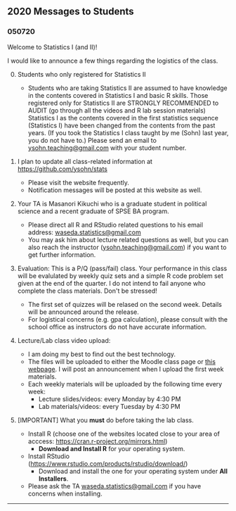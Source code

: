 ## 2020 Messages to Students

### 050720 

Welcome to Statistics I (and II)!

I would like to announce a few things regarding the logistics of the class.

0. Students who only registered for Statistics II 
	- Students who are taking Statistics II are assumed to have knowledge in the contents covered in Statistics I and basic R skills. Those registered only for Statistics II are STRONGLY RECOMMENDED to AUDIT (go through all the videos and R lab session materials) Statistics I as the contents covered in the first statistics sequence (Statistics I) have been changed from the contents from the past years. (If you took the Statistics I class taught by me (Sohn) last year, you do not have to.) Please send an email to ysohn.teaching@gmail.com with your student number. 

1. I plan to update all class-related information at https://github.com/ysohn/stats 
	- Please visit the website frequently.  
	- Notification messages will be posted at this website as well.

2. Your TA is Masanori Kikuchi who is a graduate student in political science and a recent graduate of SPSE BA program. 
	- Please direct all R and RStudio related questions to his email address: [waseda.statistics@gmail.com](mailto:waseda.statistics@gmail.com)
	- You may ask him about lecture related questions as well, but you can also reach the instructor (ysohn.teaching@gmail.com) if you want to get further information. 

3. Evaluation: This is a P/Q (pass/fail) class. Your performance in this class will be evalulated by weekly quiz sets and a simple R code problem set given at the end of the quarter. I do not intend to fail anyone who complete the class materials. Don't be stressed!
	- The first set of quizzes will be relased on the second week. Details will be announced around the release. 
	- For logistical concerns (e.g. gpa calculation), please consult with the school office as instructors do not have accurate information.

4. Lecture/Lab class video upload: 
	- I am doing my best to find out the best technology.  
	- The files will be uploaded to either the Moodle class page or [this webpage](https://github.com/ysohn/stats). I will post an announcement when I upload the first week materials.  
	- Each weekly materials will be uploaded by the following time every week: 
		- Lecture slides/videos: every Monday by 4:30 PM  
		- Lab materials/videos: every Tuesday by 4:30 PM

5. [IMPORTANT] What you **must** do before taking the lab class. 
	- Install R (choose one of the websites located close to your area of acccess: https://cran.r-project.org/mirrors.html)
		- **Download and Install R** for your operating system.
	- Install RStudio (https://www.rstudio.com/products/rstudio/download/)
		- Download and install the one for your operating system under **All Installers**.
	- Please ask the TA [waseda.statistics@gmail.com](mailto:waseda.statistics@gmail.com) if you have concerns when installing. 
	 
---
